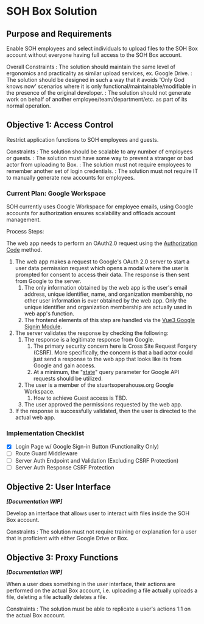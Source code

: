 # SOH Box Solution

## Purpose and Requirements

Enable SOH employees and select individuals to upload files to the SOH Box account without everyone having full access to the SOH Box account.

Overall Constraints
: The solution should maintain the same level of ergonomics and practicality as similar upload services, ex. Google Drive.
: The solution should be designed in such a way that it avoids 'Only God knows now' scenarios where it is only functional/maintainable/modifiable in the presence of the original developer.
: The solution should not generate work on behalf of another employee/team/department/etc. as part of its normal operation.

## Objective 1: Access Control

Restrict application functions to SOH employees and guests.

Constraints
: The solution should be scalable to any number of employees or guests.
: The solution must have some way to prevent a stranger or bad actor from uploading to Box.
: The solution must not require employees to remember another set of login credentials.
: The solution must not require IT to manually generate new accounts for employees.

### Current Plan: Google Workspace

SOH currently uses Google Workspace for employee emails, using Google accounts for authorization ensures scalability and offloads account management.

Process Steps:

The web app needs to perform an OAuth2.0 request using the [Authorization Code](https://developers.google.com/identity/oauth2/web/guides/use-code-model) method.

1. The web app makes a request to Google's OAuth 2.0 server to start a user data permission request which opens a modal where the user is prompted for consent to access their data. The response is then sent from Google to the server.
   1. The only information obtained by the web app is the user's email address, unique identifier, name, and organization membership, no other user information is ever obtained by the web app. Only the unique identifier and organization membership are actually used in web app's function.
   2. The frontend elements of this step are handled via the [Vue3 Google Signin Module](https://github.com/wavezync/vue3-google-signin).
2. The server validates the response by checking the following:
   1. The response is a legitimate response from Google.
      1. The primary security concern here is Cross Site Request Forgery (CSRF). More specifically, the concern is that a bad actor could just send a response to the web app that looks like its from Google and gain access.
      2. At a minimum, the "[state](https://developers.google.com/identity/openid-connect/openid-connect#java)" query parameter for Google API requests should be utilized.
   2. The user is a member of the stuartsoperahouse\.org Google Workspace.
      1. How to achieve Guest access is TBD.
   3. The user approved the permissions requested by the web app.
3. If the response is successfully validated, then the user is directed to the actual web app.

### Implementation Checklist

- [X] Login Page w/ Google Sign-in Button (Functionality Only)
- [ ] Route Guard Middleware
- [ ] Server Auth Endpoint and Validation (Excluding CSRF Protection)
- [ ] Server Auth Response CSRF Protection

## Objective 2: User Interface

***[Documentation WIP]***

Develop an interface that allows user to interact with files inside the SOH Box account.

Constraints
: The solution must not require training or explanation for a user that is proficient with either Google Drive or Box.

## Objective 3: Proxy Functions

***[Documentation WIP]***

When a user does something in the user interface, their actions are performed on the actual Box account, i.e. uploading a file actually uploads a file, deleting a file actually deletes a file.

Constraints
: The solution must be able to replicate a user's actions 1:1 on the actual Box account.
